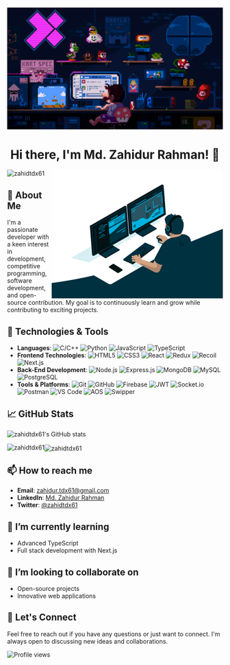 [![MasterHead](./assets/banner.gif)](https://github.com/zahidtdx61)

<h1 align="center">Hi there, I'm Md. Zahidur Rahman! 👋</h1>
<img align="right" alt="Coding" width="400" src="./assets/side-right.gif">

<p align="left"> <img src="https://komarev.com/ghpvc/?username=zahidtdx61&label=Profile%20views&color=0e75b6&style=flat" alt="zahidtdx61" /> </p>


## 🚀 About Me

I'm a passionate developer with a keen interest in development, competitive programming, software development, and open-source contribution. My goal is to continuously learn and grow while contributing to exciting projects.

## 🔧 Technologies & Tools

- **Languages**: ![C/C++](https://img.shields.io/badge/-C/C++-333333?style=flat&logo=cplusplus) ![Python](https://img.shields.io/badge/-Python-333333?style=flat&logo=python) ![JavaScript](https://img.shields.io/badge/-JavaScript-333333?style=flat&logo=javascript) ![TypeScript](https://img.shields.io/badge/-TypeScript-333333?style=flat&logo=typescript)
- **Frontend Technologies**: ![HTML5](https://img.shields.io/badge/-HTML5-333333?style=flat&logo=html5) ![CSS3](https://img.shields.io/badge/-CSS3-333333?style=flat&logo=css3) ![React](https://img.shields.io/badge/-React-333333?style=flat&logo=react) ![Redux](https://img.shields.io/badge/-Redux-333333?style=flat&logo=redux) ![Recoil](https://img.shields.io/badge/-Recoil-333333?style=flat&logo=recoil) ![Next.js](https://img.shields.io/badge/-Next.js-333333?style=flat&logo=next.js)
- **Back-End Development**: ![Node.js](https://img.shields.io/badge/-Node.js-333333?style=flat&logo=node.js) ![Express.js](https://img.shields.io/badge/-Express.js-333333?style=flat&logo=express) ![MongoDB](https://img.shields.io/badge/-MongoDB-333333?style=flat&logo=mongodb) ![MySQL](https://img.shields.io/badge/-MySQL-333333?style=flat&logo=mysql) ![PostgreSQL](https://img.shields.io/badge/-PostgreSQL-333333?style=flat&logo=postgresql)
- **Tools & Platforms**: ![Git](https://img.shields.io/badge/-Git-333333?style=flat&logo=git) ![GitHub](https://img.shields.io/badge/-GitHub-333333?style=flat&logo=github) ![Firebase](https://img.shields.io/badge/-Firebase-333333?style=flat&logo=firebase) ![JWT](https://img.shields.io/badge/-JWT-333333?style=flat&logo=json-web-tokens) ![Socket.io](https://img.shields.io/badge/-Socket.io-333333?style=flat&logo=socket.io) ![Postman](https://img.shields.io/badge/-Postman-333333?style=flat&logo=postman) ![VS Code](https://img.shields.io/badge/-VS%20Code-333333?style=flat&logo=visual-studio-code) ![AOS](https://img.shields.io/badge/-AOS-333333?style=flat) ![Swipper](https://img.shields.io/badge/-Swipper-333333?style=flat)

## 📈 GitHub Stats

![zahidtdx61's GitHub stats](https://github-readme-stats.vercel.app/api?username=zahidtdx61&show_icons=true&theme=radical)

<p><img align="left" src="https://github-readme-stats.vercel.app/api/top-langs?username=zahidtdx61&show_icons=true&locale=en&layout=compact&theme=tokyonight" alt="zahidtdx61" /></p>

<p><img align="center" src="https://github-readme-streak-stats.herokuapp.com/?user=zahidtdx61&&theme=tokyonight" alt="zahidtdx61" /></p>

## 📫 How to reach me

- **Email**: zahidur.tdx61@gmail.com
- **LinkedIn**: [Md. Zahidur Rahman](https://www.linkedin.com/in/m-zahidur-rahman/)
- **Twitter**: [@zahidtdx61](https://twitter.com/zahidtdx61)

## 🌱 I’m currently learning

- Advanced TypeScript
- Full stack development with Next.js

## 👯 I’m looking to collaborate on

- Open-source projects
- Innovative web applications

## 💬 Let's Connect

Feel free to reach out if you have any questions or just want to connect. I'm always open to discussing new ideas and collaborations.

![Profile views](https://komarev.com/ghpvc/?username=zahidtdx61)

